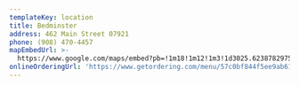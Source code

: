 ```yaml
---
templateKey: location
title: Bedminster
address: 462 Main Street 07921
phone: (908) 470-4457
mapEmbedUrl: >-
  https://www.google.com/maps/embed?pb=!1m18!1m12!1m3!1d3025.623878297594!2d-74.6413602845152!3d40.68225557933528!2m3!1f0!2f0!3f0!3m2!1i1024!2i768!4f13.1!3m3!1m2!1s0x89c396561a83e323%3A0x7619037131be4d32!2sPizza%20Brothers%20Bedminster!5e0!3m2!1sen!2sus!4v1584240271395!5m2!1sen!2sus
onlineOrderingUrl: 'https://www.getordering.com/menu/57c0bf844f5ee9ab617b23cf'
---
```

